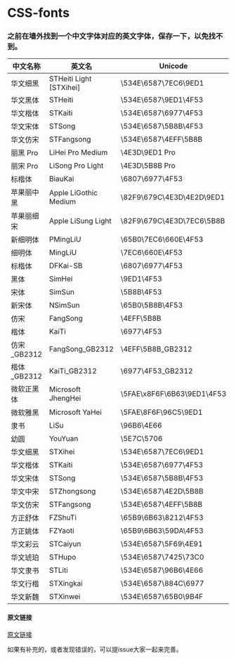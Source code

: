 # CSS-fonts
### 之前在墙外找到一个中文字体对应的英文字体，保存一下，以免找不到。
| 中文名称 |英文名|Unicode|
| ------|--------|-------|
| 华文细黑 | STHeiti Light [STXihei]|\534E\6587\7EC6\9ED1|
|华文黑体|STHeiti|\534E\6587\9ED1\4F53|
|华文楷体|STKaiti|\534E\6587\6977\4F53|
|华文宋体|STSong|\534E\6587\5B8B\4F53|
|华文仿宋|STFangsong|\534E\6587\4EFF\5B8B|
|丽黑 Pro|LiHei Pro Medium|\4E3D\9ED1 Pro|
|丽宋 Pro|LiSong Pro Light|\4E3D\5B8B Pro|
|标楷体|BiauKai|\6807\6977\4F53|
|苹果丽中黑|Apple LiGothic Medium|\82F9\679C\4E3D\4E2D\9ED1|
|苹果丽细宋|Apple LiSung Light|\82F9\679C\4E3D\7EC6\5B8B|
|新细明体|PMingLiU|\65B0\7EC6\660E\4F53|
|细明体|MingLiU|\7EC6\660E\4F53|
|标楷体|DFKai-SB|\6807\6977\4F53|
|黑体|SimHei|\9ED1\4F53|
|宋体|SimSun|\5B8B\4F53|
|新宋体|NSimSun|\65B0\5B8B\4F53|
|仿宋|FangSong|\4EFF\5B8B|
|楷体|KaiTi|\6977\4F53|
|仿宋_GB2312|FangSong_GB2312|\4EFF\5B8B_GB2312|
|楷体_GB2312|KaiTi_GB2312|\6977\4F53_GB2312|
|微软正黑体|Microsoft JhengHei|\5FAE\x8F6F\6B63\9ED1\4F53|
|微软雅黑|Microsoft YaHei|\5FAE\8F6F\96C5\9ED1|
|隶书|LiSu|\96B6\4E66|
|幼圆|YouYuan|\5E7C\5706|
|华文细黑|STXihei|\534E\6587\7EC6\9ED1|
|华文楷体|STKaiti|\534E\6587\6977\4F53|
|华文宋体|STSong|\534E\6587\5B8B\4F53|
|华文中宋|STZhongsong|\534E\6587\4E2D\5B8B|
|华文仿宋|STFangsong|\534E\6587\4EFF\5B8B|
|方正舒体|FZShuTi|\65B9\6B63\8212\4F53|
|方正姚体|FZYaoti|\65B9\6B63\59DA\4F53|
|华文彩云|STCaiyun|\534E\6587\5F69\4E91|
|华文琥珀|STHupo|\534E\6587\7425\73C0|
|华文隶书|STLiti|\534E\6587\96B6\4E66|
|华文行楷|STXingkai|\534E\6587\884C\6977|
|华文新魏|STXinwei|\534E\6587\65B0\9B4F|

#### 原文链接
[原文链接](http://hotoo.googlecode.com/svn/trunk/labs/css/css-fonts.html)

如果有补充的，或者发现错误的，可以提issue大家一起来完善。
